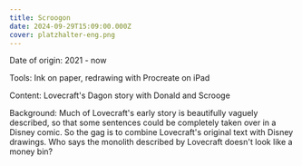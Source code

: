 ```yaml
---
title: Scroogon
date: 2024-09-29T15:09:00.000Z
cover: platzhalter-eng.png
---
```



Date of origin: 2021 - now

Tools: Ink on paper, redrawing with Procreate on iPad

Content: Lovecraft's Dagon story with Donald and Scrooge

Background: Much of Lovecraft's early story is beautifully vaguely described, so that some sentences could be completely taken over in a Disney comic. So the gag is to combine Lovecraft's original text with Disney drawings. Who says the monolith described by Lovecraft doesn't look like a money bin?
